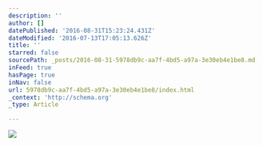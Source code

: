 ```yaml
---
description: ''
author: []
datePublished: '2016-08-31T15:23:24.431Z'
dateModified: '2016-07-13T17:05:13.626Z'
title: ''
starred: false
sourcePath: _posts/2016-08-31-5978db9c-aa7f-4bd5-a97a-3e30eb4e1be8.md
inFeed: true
hasPage: true
inNav: false
url: 5978db9c-aa7f-4bd5-a97a-3e30eb4e1be8/index.html
_context: 'http://schema.org'
_type: Article

---
```

![](https://the-grid-user-content.s3-us-west-2.amazonaws.com/2637d3b3-a7fe-461f-ac8b-4cbcff9b00c7.jpg)